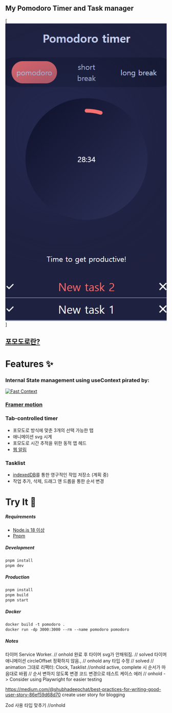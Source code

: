 ## **My Pomodoro Timer and Task manager**

[![포모도로 앱](./public/media/images/preview.png)]

## [포모도로란?](https://ko.wikipedia.org/wiki/%ED%8F%AC%EB%AA%A8%EB%8F%84%EB%A1%9C_%EA%B8%B0%EB%B2%95)

# Features ✨

### Internal State management using useContext pirated by:

[![Fast Context](https://img.youtube.com/vi/ZKlXqrcBx88/mqdefault.jpg)](https://www.youtube.com/watch?v=ZKlXqrcBx88&t=669s)

### [Framer motion](https://github.com/framer/motion)

### Tab-controlled timer

- 포모도로 방식에 맞춘 3개의 선택 가능한 탭
- 애니메이션 svg 시계
- 포모도로 시간 추적을 위한 동적 앱 헤드
- [웹 알림](https://developer.mozilla.org/en-US/docs/Web/API/Notification)

### Tasklist

- [indexedDB](https://developer.mozilla.org/en-US/docs/Web/API/IndexedDB_API)를 통한 영구적인 작업 저장소 (계획 중)
- 작업 추가, 삭제, 드래그 앤 드롭을 통한 순서 변경

# Try It 🚀

##### Requirements

- [Node.js 18 이상](https://nodejs.org/en/download/)
- [Pnpm](https://pnpm.io/)

##### Development

```
pnpm install
pnpm dev
```

##### Production

```
pnpm install
pnpm build
pnpm start
```

##### Docker

```
docker build -t pomodoro .
docker run -dp 3000:3000 --rm --name pomodoro pomodoro
```

##### Notes

타이머 Service Worker. // onhold
완료 후 타이머 svg가 안채워짐. // solved
타이머 애니메이션 circleOffset 정확하지 않음., // onhold
any 타입 수정 // solved // animation 그대로
리팩터: Clock, Tasklist //onhold
active, complete 시 순서가 마음대로 바뀜 // 순서 변하지 않도록 변경
코드 변경으로 테스트 케이스 에러 // onhold -> Consider using Playwright for easier testing

https://medium.com/@shubhadeepchat/best-practices-for-writing-good-user-story-86ef59d68d70
create user story for blogging

Zod 사용 타입 맞추기 //onhold

